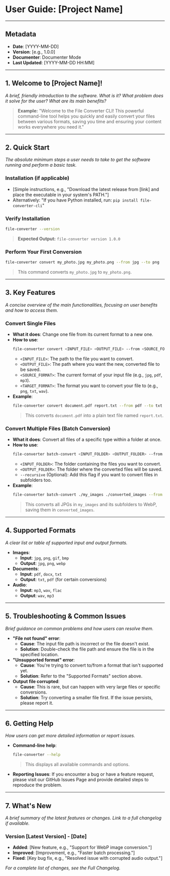 # User Guide: [Project Name]

---

## Metadata

- **Date**: [YYYY-MM-DD]
- **Version**: [e.g., 1.0.0]
- **Documenter**: Documenter Mode
- **Last Updated**: [YYYY-MM-DD HH:MM]

---

## 1. Welcome to [Project Name]!

_A brief, friendly introduction to the software. What is it? What problem does it solve for the user? What are its main benefits?_

> **Example:** "Welcome to the File Converter CLI! This powerful command-line tool helps you quickly and easily convert your files between various formats, saving you time and ensuring your content works everywhere you need it."

---

## 2. Quick Start

_The absolute minimum steps a user needs to take to get the software running and perform a basic task._

### Installation (if applicable)

- [Simple instructions, e.g., "Download the latest release from [link] and place the executable in your system's PATH."]
- Alternatively: "If you have Python installed, run: `pip install file-converter-cli`"

### Verify Installation

```bash
file-converter --version
```

> **Expected Output:** `file-converter version 1.0.0`

### Perform Your First Conversion

```bash
file-converter convert my_photo.jpg my_photo.png --from jpg --to png
```

> This command converts `my_photo.jpg` to `my_photo.png`.

---

## 3. Key Features

_A concise overview of the main functionalities, focusing on user benefits and how to access them._

### Convert Single Files

- **What it does**: Change one file from its current format to a new one.
- **How to use**:
  ```bash
  file-converter convert <INPUT_FILE> <OUTPUT_FILE> --from <SOURCE_FORMAT> --to <TARGET_FORMAT>
  ```
  - `<INPUT_FILE>`: The path to the file you want to convert.
  - `<OUTPUT_FILE>`: The path where you want the new, converted file to be saved.
  - `<SOURCE_FORMAT>`: The current format of your input file (e.g., `jpg`, `pdf`, `mp3`).
  - `<TARGET_FORMAT>`: The format you want to convert your file to (e.g., `png`, `txt`, `wav`).
- **Example**:
  ```bash
  file-converter convert document.pdf report.txt --from pdf --to txt
  ```
  > This converts `document.pdf` into a plain text file named `report.txt`.

### Convert Multiple Files (Batch Conversion)

- **What it does**: Convert all files of a specific type within a folder at once.
- **How to use**:
  ```bash
  file-converter batch-convert <INPUT_FOLDER> <OUTPUT_FOLDER> --from <SOURCE_FORMAT> --to <TARGET_FORMAT> [--recursive]
  ```
  - `<INPUT_FOLDER>`: The folder containing the files you want to convert.
  - `<OUTPUT_FOLDER>`: The folder where the converted files will be saved.
  - `--recursive` (Optional): Add this flag if you want to convert files in subfolders too.
- **Example**:
  ```bash
  file-converter batch-convert ./my_images ./converted_images --from jpg --to webp --recursive
  ```
  > This converts all JPGs in `my_images` and its subfolders to WebP, saving them in `converted_images`.

---

## 4. Supported Formats

_A clear list or table of supported input and output formats._

- **Images**:
  - **Input**: `jpg`, `png`, `gif`, `bmp`
  - **Output**: `jpg`, `png`, `webp`
- **Documents**:
  - **Input**: `pdf`, `docx`, `txt`
  - **Output**: `txt`, `pdf` (for certain conversions)
- **Audio**:
  - **Input**: `mp3`, `wav`, `flac`
  - **Output**: `wav`, `mp3`

---

## 5. Troubleshooting & Common Issues

_Brief guidance on common problems and how users can resolve them._

- **"File not found" error**:
  - **Cause**: The input file path is incorrect or the file doesn't exist.
  - **Solution**: Double-check the file path and ensure the file is in the specified location.
- **"Unsupported format" error**:
  - **Cause**: You're trying to convert to/from a format that isn't supported yet.
  - **Solution**: Refer to the "Supported Formats" section above.
- **Output file corrupted**:
  - **Cause**: This is rare, but can happen with very large files or specific conversions.
  - **Solution**: Try converting a smaller file first. If the issue persists, please report it.

---

## 6. Getting Help

_How users can get more detailed information or report issues._

- **Command-line help**:
  ```bash
  file-converter --help
  ```
  > This displays all available commands and options.
- **Reporting Issues**: If you encounter a bug or have a feature request, please visit our GitHub Issues Page and provide detailed steps to reproduce the problem.

---

## 7. What's New

_A brief summary of the latest features or changes. Link to a full changelog if available._

### Version [Latest Version] - [Date]

- **Added**: [New feature, e.g., "Support for WebP image conversion."]
- **Improved**: [Improvement, e.g., "Faster batch processing."]
- **Fixed**: [Key bug fix, e.g., "Resolved issue with corrupted audio output."]

_For a complete list of changes, see the Full Changelog._
